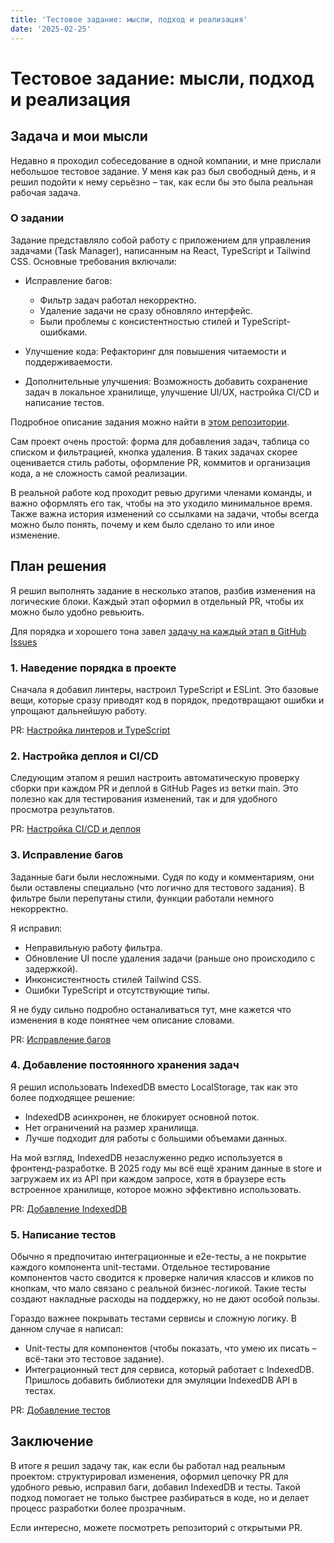 ```yaml
---
title: 'Тестовое задание: мысли, подход и реализация'
date: '2025-02-25'
---
```


# Тестовое задание: мысли, подход и реализация

## Задача и мои мысли

Недавно я проходил собеседование в одной компании, и мне прислали небольшое тестовое задание. У меня как раз был свободный день, и я решил подойти к нему серьёзно – так, как если бы это была реальная рабочая задача.

### О задании

Задание представляло собой работу с приложением для управления задачами (Task Manager), написанным на React, TypeScript и Tailwind CSS. Основные требования включали:

- Исправление багов:

  - Фильтр задач работал некорректно.
  - Удаление задачи не сразу обновляло интерфейс.
  - Были проблемы с консистентностью стилей и TypeScript-ошибками.

- Улучшение кода: Рефакторинг для повышения читаемости и поддерживаемости.

- Дополнительные улучшения: Возможность добавить сохранение задач в локальное хранилище, улучшение UI/UX, настройка CI/CD и написание тестов.

Подробное описание задания можно найти в [этом репозитории](https://github.com/svetlitskiy/react-take-home-exercise).

Сам проект очень простой: форма для добавления задач, таблица со списком и фильтрацией, кнопка удаления. В таких задачах скорее оценивается стиль работы, оформление PR, коммитов и организация кода, а не сложность самой реализации.

В реальной работе код проходит ревью другими членами команды, и важно оформлять его так, чтобы на это уходило минимальное время. Также важна история изменений со ссылками на задачи, чтобы всегда можно было понять, почему и кем было сделано то или иное изменение.

## План решения

Я решил выполнять задание в несколько этапов, разбив изменения на логические блоки. Каждый этап оформил в отдельный PR, чтобы их можно было удобно ревьюить.

Для порядка и хорошего тона завел [задачу на каждый этап в GitHub Issues](https://github.com/svetlitskiy/react-take-home-exercise/issues)

### 1. Наведение порядка в проекте

Сначала я добавил линтеры, настроил TypeScript и ESLint. Это базовые вещи, которые сразу приводят код в порядок, предотвращают ошибки и упрощают дальнейшую работу.

PR: [Настройка линтеров и TypeScript](https://github.com/svetlitskiy/react-take-home-exercise/pull/1)

### 2. Настройка деплоя и CI/CD

Следующим этапом я решил настроить автоматическую проверку сборки при каждом PR и деплой в GitHub Pages из ветки main. Это полезно как для тестирования изменений, так и для удобного просмотра результатов.

PR: [Настройка CI/CD и деплоя](https://github.com/svetlitskiy/react-take-home-exercise/pull/4)

### 3. Исправление багов

Заданные баги были несложными. Судя по коду и комментариям, они были оставлены специально (что логично для тестового задания). В фильтре были перепутаны стили, функции работали немного некорректно.

Я исправил:

- Неправильную работу фильтра.
- Обновление UI после удаления задачи (раньше оно происходило с задержкой).
- Инконсистентность стилей Tailwind CSS.
- Ошибки TypeScript и отсутствующие типы.

Я не буду сильно подробно останаливаться тут, мне кажется что изменения в коде понятнее чем описание словами.

PR: [Исправление багов](https://github.com/svetlitskiy/react-take-home-exercise/pull/7)

### 4. Добавление постоянного хранения задач

Я решил использовать IndexedDB вместо LocalStorage, так как это более подходящее решение:

- IndexedDB асинхронен, не блокирует основной поток.
- Нет ограничений на размер хранилища.
- Лучше подходит для работы с большими объемами данных.

На мой взгляд, IndexedDB незаслуженно редко используется в фронтенд-разработке. В 2025 году мы всё ещё храним данные в store и загружаем их из API при каждом запросе, хотя в браузере есть встроенное хранилище, которое можно эффективно использовать.

PR: [Добавление IndexedDB](https://github.com/svetlitskiy/react-take-home-exercise/pull/9)

### 5. Написание тестов

Обычно я предпочитаю интеграционные и e2e-тесты, а не покрытие каждого компонента unit-тестами. Отдельное тестирование компонентов часто сводится к проверке наличия классов и кликов по кнопкам, что мало связано с реальной бизнес-логикой. Такие тесты создают накладные расходы на поддержку, но не дают особой пользы.

Гораздо важнее покрывать тестами сервисы и сложную логику. В данном случае я написал:

- Unit-тесты для компонентов (чтобы показать, что умею их писать – всё-таки это тестовое задание).
- Интеграционный тест для сервиса, который работает с IndexedDB. Пришлось добавить библиотеки для эмуляции IndexedDB API в тестах.

PR: [Добавление тестов](https://github.com/svetlitskiy/react-take-home-exercise/pull/11)

## Заключение

В итоге я решил задачу так, как если бы работал над реальным проектом: структурировал изменения, оформил цепочку PR для удобного ревью, исправил баги, добавил IndexedDB и тесты. Такой подход помогает не только быстрее разбираться в коде, но и делает процесс разработки более прозрачным.

Если интересно, можете посмотреть репозиторий с открытыми PR.
